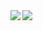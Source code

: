 <a href="https://github.com/anuraghazra/github-readme-stats">
  <img align="left" src="https://github-readme-stats.vercel.app/api?username=ptknktq&count_private=true&theme=solarized-light" />
</a>
<a href="https://github.com/anuraghazra/github-readme-stats">
  <img align="center" src="https://github-readme-stats.vercel.app/api/top-langs/?username=ptknktq&layout=compact&theme=solarized-light" />
</a>
